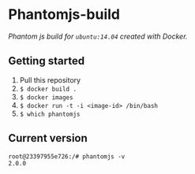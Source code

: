 # Phantomjs-build

_Phantom js build for `ubuntu:14.04` created with Docker._

## Getting started

1. Pull this repository
2. `$ docker build .`
3. `$ docker images`
4. `$ docker run -t -i <image-id> /bin/bash`
5. `$ which phantomjs`


## Current version
```
root@23397955e726:/# phantomjs -v
2.0.0
```
